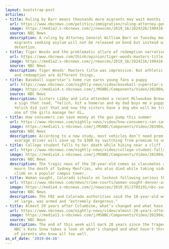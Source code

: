 ```yaml
---
layout: bootstrap-post
articles:
- title: Ruling by Barr means thousands more migrants may wait months in detention
  url: https://www.nbcnews.com/politics/immigration/ruling-attorney-general-barr-means-thousands-more-migrants-may-wait-n995246
  image: https://media2.s-nbcnews.com/j/newscms/2019_16/2824326/190416-william-barr-ew-620p_971a9829dafa9549cfca5f98ee1e7b92.nbcnews-fp-1200-630.jpg
  source: NBC News
  description: A ruling by Attorney General William Barr on Tuesday means certain
    migrants seeking asylum will not be released on bond but instead will stay in
    detention.
- title: Tiger Woods and the problematic allure of redemption narratives
  url: https://www.nbcnews.com/think/opinion/tiger-woods-masters-title-was-impressive-athletic-achievement-redemption-are-ncna995241
  image: https://media2.s-nbcnews.com/j/newscms/2019_16/2824216/190416-tiger-woods-celebration-ac-422p_48bd013e069ffd0fd5edbc830be452f2.nbcnews-fp-1200-630.jpg
  source: NBC News
  description: Tiger Woods' Masters title was impressive. But athletic achievement
    and redemption are different things.
- title: Baseball superstar’s home run earns young fans a puppy
  url: https://www.nbcnews.com/nightly-news/video/baseball-superstar-s-home-run-earns-young-fans-a-puppy-1495772227816
  image: https://media14.s-nbcnews.com/j/MSNBC/Components/Video/201904/nn_kti_home_run_puppy_190416_1920x1080.nbcnews-fp-1200-630.jpg
  source: NBC News
  description: Sisters Libby and Lola attended a recent Milwaukee Brewers game with
    a sign that read, “Yelich, hit a homerun and my dad buys me a puppy!” Christian
    Yelich did just that and now the sisters have a dog who will be trained to help
    one of the girls manage her di…
- title: How consumers can save money at the gas pump this summer
  url: https://www.nbcnews.com/nightly-news/video/how-consumers-can-save-money-at-the-gas-pump-this-summer-1495767107964
  image: https://media11.s-nbcnews.com/j/MSNBC/Components/Video/201904/nn_spa_gas_pump_savings_190416_1920x1080.nbcnews-fp-1200-630.jpg
  source: NBC News
  description: According to a new study, most vehicles don’t need premium gas. The
    average driver will save up to $300 by switching from premium to unleaded gas.
- title: College student falls to her death while hiking near a cliff
  url: https://www.nbcnews.com/nightly-news/video/college-student-falls-to-her-death-while-hiking-near-a-cliff-1495765059624
  image: https://media14.s-nbcnews.com/j/MSNBC/Components/Video/201904/nn_mal_second_college_student_photo_death_190416_1920x1080.nbcnews-fp-1200-630.jpg
  source: NBC News
  description: The tragic news of the 20-year-old comes as classmates at Fordham University
    mourn the death of Sydney Monfries, who also died while taking video during a
    climb on a popular campus tower.
- title: Woman sought, Colorado schools on lockout following serious threat
  url: https://www.nbcnews.com/news/crime-courts/woman-sought-denver-area-schools-lockout-following-serious-threat-n995256
  image: https://media4.s-nbcnews.com/j/newscms/2019_01/2705191/nbc-social-default_b6fa4fef0d31ca7e8bc7ff6d117ca9f4.nbcnews-fp-1200-630.png
  source: NBC News
  description: The FBI and Colorado authorities said the 18-year-old woman, who remained
    at large, was armed and "extremely dangerous."
- title: Almost 20 years after Columbine, what’s changed and what hasn’t
  url: https://www.nbcnews.com/nightly-news/video/almost-20-years-after-columbine-what-s-changed-and-what-hasn-t-1495759427662
  image: https://media11.s-nbcnews.com/j/MSNBC/Components/Video/201904/nn_ksn_columbine_anniversary_190416_1920x1080.nbcnews-fp-1200-630.jpg
  source: NBC News
  description: The end of this week will mark 20 years since the tragedy at Columbine.
    NBC’s Kate Snow takes a look at what's changed and what hasn't through the eyes
    of parents who know all too well.
as_of_date: '2019-04-16'
---
```


